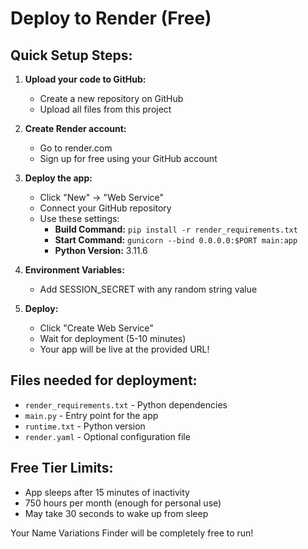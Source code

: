 # Deploy to Render (Free)

## Quick Setup Steps:

1. **Upload your code to GitHub:**
   - Create a new repository on GitHub
   - Upload all files from this project

2. **Create Render account:**
   - Go to render.com
   - Sign up for free using your GitHub account

3. **Deploy the app:**
   - Click "New" → "Web Service"
   - Connect your GitHub repository
   - Use these settings:
     - **Build Command:** `pip install -r render_requirements.txt`
     - **Start Command:** `gunicorn --bind 0.0.0.0:$PORT main:app`
     - **Python Version:** 3.11.6

4. **Environment Variables:**
   - Add SESSION_SECRET with any random string value

5. **Deploy:**
   - Click "Create Web Service"
   - Wait for deployment (5-10 minutes)
   - Your app will be live at the provided URL!

## Files needed for deployment:
- `render_requirements.txt` - Python dependencies
- `main.py` - Entry point for the app
- `runtime.txt` - Python version
- `render.yaml` - Optional configuration file

## Free Tier Limits:
- App sleeps after 15 minutes of inactivity
- 750 hours per month (enough for personal use)
- May take 30 seconds to wake up from sleep

Your Name Variations Finder will be completely free to run!
